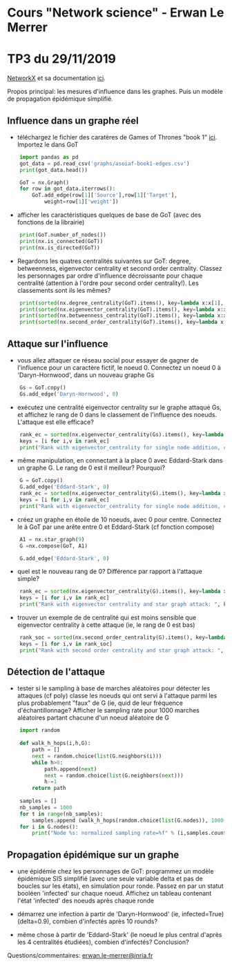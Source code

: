 # Cours "Network science" - Erwan Le Merrer
# TP3 du 29/11/2019

[NetworkX](https://networkx.github.io/) et sa documentation [ici](https://networkx.github.io/documentation/stable/index.html).

Propos principal: les mesures d'influence dans les graphes. Puis un modèle de propagation épidémique simplifié.

## Influence dans un graphe réel

*  téléchargez le fichier des caratères de Games of Thrones "book 1" [ici](https://github.com/mathbeveridge/asoiaf). Importez le dans GoT

```python
    import pandas as pd
    got_data = pd.read_csv('graphs/asoiaf-book1-edges.csv')
    print(got_data.head())

    GoT = nx.Graph()
    for row in got_data.iterrows():
        GoT.add_edge(row[1]['Source'],row[1]['Target'],
            weight=row[1]['weight'])
```

* afficher les caractéristiques quelques de base de GoT (avec des fonctions de la librairie)

```python
    print(GoT.number_of_nodes())
    print(nx.is_connected(GoT))
    print(nx.is_directed(GoT))
```

* Regardons les quatres centralités suivantes sur GoT: degree, betweenness, eigenvector centrality et second order centrality. Classez les personnages par ordre d'influence décroissante pour chaque centralité (attention à l'ordre pour second order centrality!). Les classements sont ils les mêmes?

```python
    print(sorted(nx.degree_centrality(GoT).items(), key=lambda x:x[1], reverse=True))
    print(sorted(nx.eigenvector_centrality(GoT).items(), key=lambda x:x[1], reverse=True))
    print(sorted(nx.betweenness_centrality(GoT).items(), key=lambda x:x[1], reverse=True))
    print(sorted(nx.second_order_centrality(GoT).items(), key=lambda x:x[1], reverse=False))
```

## Attaque sur l'influence 
* vous allez attaquer ce réseau social pour essayer de gagner de l'influence pour un caractère fictif, le noeud 0. Connectez un noeud 0 à 'Daryn-Hornwood', dans un nouveau graphe Gs

```python
    Gs = GoT.copy()
    Gs.add_edge('Daryn-Hornwood', 0)
```

* exécutez une centralité eigenvector centrality sur le graphe attaqué Gs, et affichez le rang de 0 dans le classement de l'influence des noeuds. L'attaque est elle efficace?

```python
    rank_ec = sorted(nx.eigenvector_centrality(Gs).items(), key=lambda x:x[1], reverse=True)
    keys = [i for i,v in rank_ec]
    print("Rank with eigenvector_centrality for single node addition, connected to Daryn-Hornwood: ", keys.index(0))
```

* même manipulation, en connectant à la place 0 avec Eddard-Stark dans un graphe G. Le rang de 0 est il meilleur? Pourquoi?

```python
    G = GoT.copy()
    G.add_edge('Eddard-Stark', 0)
    rank_ec = sorted(nx.eigenvector_centrality(G).items(), key=lambda x:x[1], reverse=True)
    keys = [i for i,v in rank_ec]
    print("Rank with eigenvector_centrality for single node addition, connected to Eddard-Stark: ", keys.index(0))
```

* créez un graphe en étoile de 10 noeuds, avec 0 pour centre. Connectez le à GoT par une arête entre 0 et Eddard-Stark (cf fonction compose)

```python
    A1 = nx.star_graph(9)
    G =nx.compose(GoT, A1)

    G.add_edge('Eddard-Stark', 0)
```

* quel est le nouveau rang de 0? Différence par rapport à l'attaque simple?

```python
    rank_ec = sorted(nx.eigenvector_centrality(G).items(), key=lambda x:x[1], reverse=True)
    keys = [i for i,v in rank_ec]
    print("Rank with eigenvector centrality and star graph attack: ", keys.index(0))
```

* trouver un exemple de de centralité qui est moins sensible que eigenvector centrality à cette attaque (ie, le rang de 0 est bas)

```python
    rank_soc = sorted(nx.second_order_centrality(G).items(), key=lambda x:x[1], reverse=False)
    keys = [i for i,v in rank_soc]
    print("Rank with second order centrality and star graph attack: ", keys.index(0))
```

## Détection de l'attaque

* tester si le sampling à base de marches aléatoires pour détecter les attaques (cf poly) classe les noeuds qui ont servi à l'attaque parmi les plus probablement "faux" de G (ie, quid de leur fréquence d'échantillonnage? Afficher le sampling rate pour 1000 marches aléatoires partant chacune d'un noeud aléatoire de G

```python
    import random
    
    def walk_h_hops(i,h,G):
        path = []
        next = random.choice(list(G.neighbors(i)))
        while h>0:
            path.append(next)
            next = random.choice(list(G.neighbors(next)))
            h-=1
        return path
    
    samples = []
    nb_samples = 1000
    for t in range(nb_samples):
        samples.append (walk_h_hops(random.choice(list(G.nodes)), 1000, G)[-1] )
    for i in G.nodes():
        print("Node %s: normalized sampling rate=%f" % (i,samples.count(i)/nb_samples))
```

## Propagation épidémique sur un graphe
* une épidémie chez les personnages de GoT: programmez un modèle épidémique SIS simplifié (avec une seule variable delta et pas de boucles sur les états), en simulation pour ronde. Passez en par un statut booléen 'infected' sur chaque noeud. Affichez un tableau contenant l'état 'infected' des noeuds après chaque ronde

* démarrez une infection à partir de 'Daryn-Hornwood' (ie, infected=True) (delta=0.9), combien d'infectés après 10 rounds?

* même chose à partir de 'Eddard-Stark' (le noeud le plus central d'après les 4 centralités étudiées), combien d'infectés? Conclusion?

Questions/commentaires: erwan.le-merrer@inria.fr
